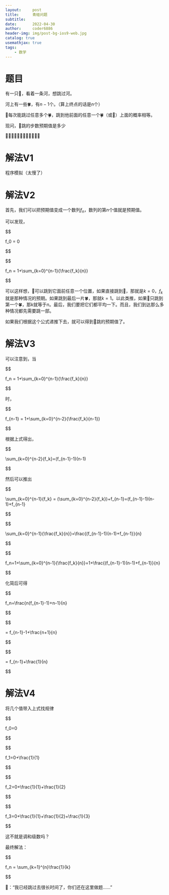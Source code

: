 ```yaml
---
layout:     post
title:      青蛙问题
subtitle:   
date:       2022-04-30
author:     coder6886
header-img: img/post-bg-ios9-web.jpg
catalog: true
usemathjax: true
tags:
    - 数学
---
```

# 题目
有一只🐸，看着一条河，想跳过河。

河上有一些🍀，有$n-1$个。（算上终点的话是$n$个）

🐸每次能跳过任意多个🍀，跳到他前面的任意一个🍀（或📍）上面的概率相等。

现问，🐸跳的步数预期值是多少

🐸🍀🍀🍀🍀🍀🍀🍀🍀🍀🍀📍
# 解法V1
程序模拟（太慢了）
# 解法V2
首先，我们可以把预期值变成一个数列$f_n$，数列的第$n$个值就是预期值。

可以发现，

$$

f_0 = 0

$$

$$

f_n = 1+\sum_{k=0}^{n-1}{\frac{f_k}{n}}

$$

可以这样想，🐸可以跳到它面前任意一个位置，如果直接跳到📍，那就是$k=0$，$f_k$就是那种情况的预期。如果跳到最后一片🍀，那就$k=1$。以此类推，如果🐸只跳到第一个🍀，那$k$就等于$n$。最后，我们要把它们都平均一下。而且，我们到达那么多种情况都先需要跳一部。

如果我们根据这个公式递推下去，就可以得到🐸跳的预期值了。
# 解法V3
可以注意到，当

$$

f_n = 1+\sum_{k=0}^{n-1}{\frac{f_k}{n}}

$$

时，

$$

f_{n-1} = 1+\sum_{k=0}^{n-2}{\frac{f_k}{n-1}}

$$

根据上式得出，

$$

\sum_{k=0}^{n-2}{f_k}=(f_{n-1}-1)(n-1)

$$

然后可以推出

$$

\sum_{k=0}^{n-1}{f_k} = (\sum_{k=0}^{n-2}{f_k})+f_{n-1}=(f_{n-1}-1)(n-1)+f_{n-1}

$$

$$

\sum_{k=0}^{n-1}{\frac{f_k}{n}}=\frac{(f_{n-1}-1)(n-1)+f_{n-1}}{n}

$$

$$

f_n=1+\sum_{k=0}^{n-1}{\frac{f_k}{n}}=1+\frac{(f_{n-1}-1)(n-1)+f_{n-1}}{n}

$$

化简后可得

$$

f_n=\frac{n(f_{n-1}-1)+n-1}{n}

$$

$$

= f_{n-1}-1+\frac{n+1}{n}

$$

$$

= f_{n-1}+\frac{1}{n}

$$

# 解法V4
将几个值带入上式找规律

$$

f_0=0

$$

$$

f_1=0+\frac{1}{1}

$$

$$

f_2=0+\frac{1}{1}+\frac{1}{2}

$$

$$

f_3=0+\frac{1}{1}+\frac{1}{2}+\frac{1}{3}

$$

这不就是调和级数吗？

最终解法：

$$

f_n = \sum_{k=1}^{n}\frac{1}{k}

$$

🐸：“我已经跳过去很长时间了，你们还在这里做题……”